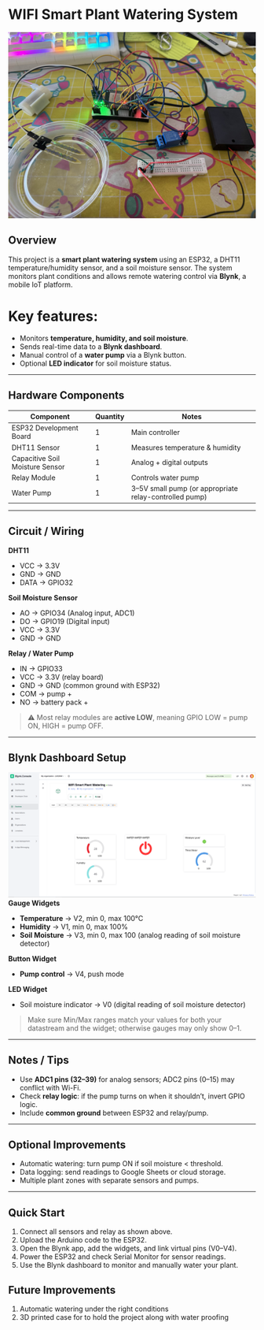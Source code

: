 # WIFI Smart Plant Watering System

![Alt text](images/IMG_7942.jpg)

## Overview
This project is a **smart plant watering system** using an ESP32, a DHT11 temperature/humidity sensor, and a soil moisture sensor. The system monitors plant conditions and allows remote watering control via **Blynk**, a mobile IoT platform.

# Key features:
- Monitors **temperature, humidity, and soil moisture**.
- Sends real-time data to a **Blynk dashboard**.
- Manual control of a **water pump** via a Blynk button.
- Optional **LED indicator** for soil moisture status.

---

## Hardware Components
| Component | Quantity | Notes |
|-----------|----------|-------|
| ESP32 Development Board | 1 | Main controller |
| DHT11 Sensor | 1 | Measures temperature & humidity |
| Capacitive Soil Moisture Sensor | 1 | Analog + digital outputs |
| Relay Module | 1 | Controls water pump |
| Water Pump | 1 | 3–5V small pump (or appropriate relay-controlled pump) |
---

## Circuit / Wiring

**DHT11**
- VCC → 3.3V  
- GND → GND  
- DATA → GPIO32  

**Soil Moisture Sensor**
- AO → GPIO34 (Analog input, ADC1)  
- DO → GPIO19 (Digital input)  
- VCC → 3.3V  
- GND → GND  

**Relay / Water Pump**
- IN → GPIO33  
- VCC → 3.3V (relay board)  
- GND → GND (common ground with ESP32)  
- COM → pump +
- NO → battery pack +

> ⚠️ Most relay modules are **active LOW**, meaning GPIO LOW = pump ON, HIGH = pump OFF.

---

## Blynk Dashboard Setup
![Alt text](images/Screenshot2025-09-02172134.png)
**Gauge Widgets**
- **Temperature** → V2, min 0, max 100°C  
- **Humidity** → V1, min 0, max 100%  
- **Soil Moisture** → V3, min 0, max 100 (analog reading of soil moisture detector)

**Button Widget**
- **Pump control** → V4, push mode  

**LED Widget**
- Soil moisture indicator → V0 (digital reading of soil moisture detector) 

> Make sure Min/Max ranges match your values for both your datastream and the widget; otherwise gauges may only show 0–1.

---

## Notes / Tips
- Use **ADC1 pins (32–39)** for analog sensors; ADC2 pins (0–15) may conflict with Wi-Fi.  
- Check **relay logic**: if the pump turns on when it shouldn’t, invert GPIO logic.  
- Include **common ground** between ESP32 and relay/pump.  

---

## Optional Improvements
- Automatic watering: turn pump ON if soil moisture < threshold.  
- Data logging: send readings to Google Sheets or cloud storage.  
- Multiple plant zones with separate sensors and pumps.

---

## Quick Start
1. Connect all sensors and relay as shown above.  
2. Upload the Arduino code to the ESP32.  
3. Open the Blynk app, add the widgets, and link virtual pins (V0–V4).  
4. Power the ESP32 and check Serial Monitor for sensor readings.  
5. Use the Blynk dashboard to monitor and manually water your plant.

## Future Improvements
1. Automatic watering under the right conditions
2. 3D printed case for to hold the project along with water proofing
